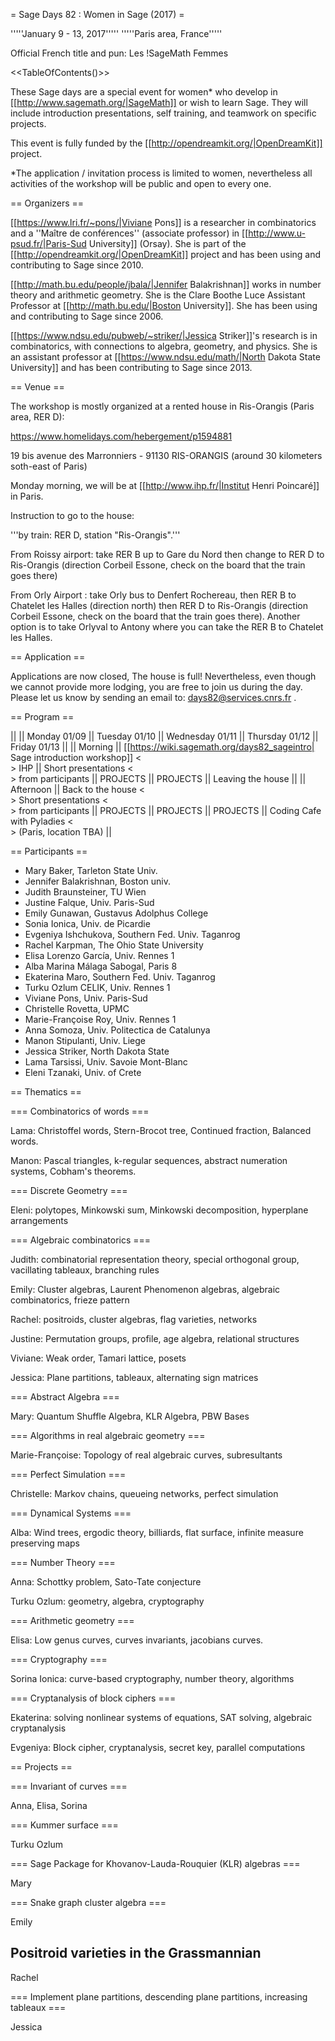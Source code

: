 = Sage Days 82 : Women in Sage (2017) =

'''''January 9 - 13, 2017'''''
'''''Paris area, France'''''

Official French title and pun: Les !SageMath Femmes 

<<TableOfContents()>>

These Sage days are a special event for women* who develop in [[http://www.sagemath.org/|SageMath]] or wish to learn Sage. They will include introduction presentations, self training,  and teamwork on
specific projects.

This event is fully funded by the [[http://opendreamkit.org/|OpenDreamKit]] project.

*The application / invitation process is limited to women, nevertheless all activities of the workshop will be public and open to every one.

== Organizers ==

[[https://www.lri.fr/~pons/|Viviane Pons]] is a researcher in combinatorics and a ''Maître de conférences'' (associate professor) in [[http://www.u-psud.fr/|Paris-Sud University]] (Orsay). She is
part of the [[http://opendreamkit.org/|OpenDreamKit]] project and has been using and contributing to Sage since 2010. 

[[http://math.bu.edu/people/jbala/|Jennifer Balakrishnan]] works in number theory and arithmetic geometry. She is the Clare Boothe Luce Assistant Professor at [[http://math.bu.edu/|Boston University]]. She has been using and contributing to Sage since 2006.

[[https://www.ndsu.edu/pubweb/~striker/|Jessica Striker]]'s research is in combinatorics, with connections to algebra, geometry, and physics. She is an assistant professor at [[https://www.ndsu.edu/math/|North Dakota State University]] and has been contributing to Sage since 2013.

== Venue ==

The workshop is mostly organized at a rented house in Ris-Orangis (Paris area, RER D):

https://www.homelidays.com/hebergement/p1594881

19 bis avenue des Marronniers - 91130 RIS-ORANGIS (around 30 kilometers soth-east of Paris)

Monday morning, we will be at [[http://www.ihp.fr/|Institut Henri Poincaré]] in Paris.

Instruction to go to the house:

'''by train: RER D, station "Ris-Orangis".'''

From Roissy airport: take RER B up to Gare du Nord then change to RER D to Ris-Orangis (direction Corbeil Essone, check on the board that the train goes there)

From Orly Airport : take Orly bus to Denfert Rochereau, then RER B to Chatelet les Halles (direction north) then RER D to Ris-Orangis (direction Corbeil Essone, check on the board that the train goes there). Another option is to take Orlyval to Antony where you can take the RER B to Chatelet les Halles.



== Application ==

Applications are now closed, The house is full! Nevertheless, even though we cannot provide more lodging, you are free to join us during the day.
Please let us know by sending an email to: days82@services.cnrs.fr .

== Program ==

||          || Monday 01/09 || Tuesday 01/10 || Wednesday 01/11 || Thursday 01/12 || Friday 01/13 ||
|| Morning  || [[https://wiki.sagemath.org/days82_sageintro| Sage introduction workshop]] <<BR>>   IHP ||  Short presentations <<BR>> from participants || PROJECTS || PROJECTS || Leaving the house ||
|| Afternoon || Back to the house <<BR>> Short presentations <<BR>> from participants || PROJECTS || PROJECTS || PROJECTS || Coding Cafe with Pyladies <<BR>> (Paris, location TBA) ||

== Participants ==

 * Mary Baker, Tarleton State Univ.
 * Jennifer Balakrishnan, Boston univ.
 * Judith Braunsteiner, TU Wien
 * Justine Falque, Univ. Paris-Sud
 * Emily Gunawan, Gustavus Adolphus College
 * Sonia Ionica, Univ. de Picardie
 * Evgeniya Ishchukova, Southern Fed. Univ. Taganrog
 * Rachel Karpman, The Ohio State University
 * Elisa Lorenzo García, Univ. Rennes 1
 * Alba Marina Málaga Sabogal, Paris 8
 * Ekaterina Maro, Southern Fed. Univ. Taganrog
 * Turku Ozlum CELIK, Univ. Rennes 1
 * Viviane Pons, Univ. Paris-Sud
 * Christelle Rovetta, UPMC
 * Marie-Françoise Roy, Univ. Rennes 1
 * Anna Somoza, Univ. Politectica de Catalunya
 * Manon Stipulanti, Univ. Liege
 * Jessica Striker, North Dakota State
 * Lama Tarsissi, Univ. Savoie Mont-Blanc
 * Eleni Tzanaki, Univ. of Crete

== Thematics ==

=== Combinatorics of words ===

Lama: Christoffel words, Stern-Brocot tree, Continued fraction, Balanced words.

Manon: Pascal triangles, k-regular sequences, abstract numeration systems, Cobham's theorems.

=== Discrete Geometry ===

Eleni: polytopes, Minkowski sum, Minkowski decomposition, hyperplane arrangements

=== Algebraic combinatorics ===

Judith: combinatorial representation theory, special orthogonal group, vacillating tableaux, branching rules

Emily: Cluster algebras, Laurent Phenomenon algebras, algebraic combinatorics, frieze pattern

Rachel: positroids, cluster algebras, flag varieties, networks

Justine: Permutation groups, profile, age algebra, relational structures

Viviane: Weak order, Tamari lattice, posets

Jessica: Plane partitions, tableaux, alternating sign matrices

=== Abstract Algebra ===

Mary: Quantum Shuffle Algebra, KLR Algebra, PBW Bases

=== Algorithms in real algebraic geometry ===

Marie-Françoise: Topology of real algebraic curves, subresultants

=== Perfect Simulation ===

Christelle: Markov chains, queueing networks, perfect simulation

=== Dynamical Systems ===

Alba: Wind trees, ergodic theory, billiards, flat surface, infinite measure preserving maps

=== Number Theory ===

Anna: Schottky problem, Sato-Tate conjecture

Turku Ozlum: geometry, algebra, cryptography

=== Arithmetic geometry ===

Elisa: Low genus curves, curves invariants, jacobians curves.

=== Cryptography ===

Sorina Ionica: curve-based cryptography, number theory, algorithms

=== Cryptanalysis of block ciphers ===

Ekaterina: solving nonlinear systems of equations, SAT solving, algebraic cryptanalysis

Evgeniya: Block cipher, cryptanalysis, secret key, parallel computations 

== Projects ==

=== Invariant of curves ===

Anna, Elisa, Sorina

=== Kummer surface ===

Turku Ozlum

=== Sage Package for Khovanov-Lauda-Rouquier (KLR) algebras ===

Mary

=== Snake graph cluster algebra ===

Emily

## Positroid varieties in the Grassmannian

Rachel

=== Implement plane partitions, descending plane partitions, increasing tableaux ===

Jessica
